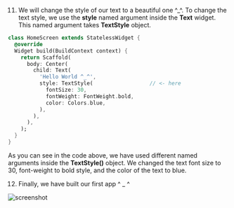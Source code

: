 11. We will change the style of our text to a beautiful one ^\_^. To change the text style, we use the **style** named argument inside the **Text** widget. This named argument takes **TextStyle** object.

```dart
class HomeScreen extends StatelessWidget {
  @override
  Widget build(BuildContext context) {
    return Scaffold(
      body: Center(
        child: Text(
          'Hello World ^_^',
          style: TextStyle(                  // <- here
            fontSize: 30,
            fontWeight: FontWeight.bold,
            color: Colors.blue,
          ),
        ),
      ),
    );
  }
}
```

As you can see in the code above, we have used different named arguments inside the **TextStyle()** object. We changed the text font size to 30, font-weight to bold style, and the color of the text to blue.

12. Finally, we have built our first app ^ \_ ^

![screenshot](https://lh5.googleusercontent.com/T-ad6-E0KUwvPl4HClTqw-K2Njv2zFIJJr5mJ6kjTPoYiVTw2-wxuO5SvwGswx4wg0jAHu_afi0wTGW6FqA8VgNxokpJ_-_eCSQNHho8ZWVTN_axGsQP2IAywGgyJtMTOqA-h_KP)
